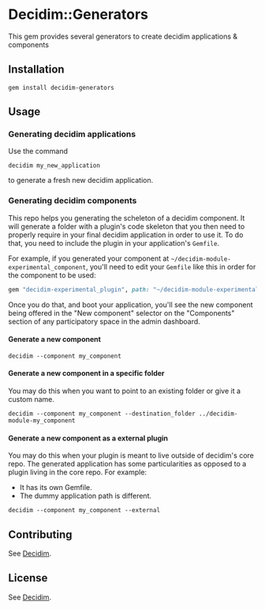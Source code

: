 # Decidim::Generators

This gem provides several generators to create decidim applications & components

## Installation

```console
gem install decidim-generators
```

## Usage

### Generating decidim applications

Use the command

```console
decidim my_new_application
```

to generate a fresh new decidim application.

### Generating decidim components

This repo helps you generating the scheleton of a decidim component. It will
generate a folder with a plugin's code skeleton that you then need to properly
require in your final decidim application in order to use it. To do that, you
need to include the plugin in your application's `Gemfile`.

For example, if you generated your component at
`~/decidim-module-experimental_component`, you'll need to edit your `Gemfile` like
this in order for the component to be used:

```ruby
gem "decidim-experimental_plugin", path: "~/decidim-module-experimental_plugin"
```

Once you do that, and boot your application, you'll see the new component being
offered in the "New component" selector on the "Components" section of any
participatory space in the admin dashboard.

#### Generate a new component

```console
decidim --component my_component
```

#### Generate a new component in a specific folder

You may do this when you want to point to an existing folder or give it a custom
name.

```console
decidim --component my_component --destination_folder ../decidim-module-my_component
```

#### Generate a new component as a external plugin

You may do this when your plugin is meant to live outside of decidim's core
repo. The generated application has some particularities as opposed to a plugin
living in the core repo. For example:

* It has its own Gemfile.
* The dummy application path is different.

```console
decidim --component my_component --external
```

## Contributing

See [Decidim](https://github.com/decidim/decidim).

## License

See [Decidim](https://github.com/decidim/decidim).
